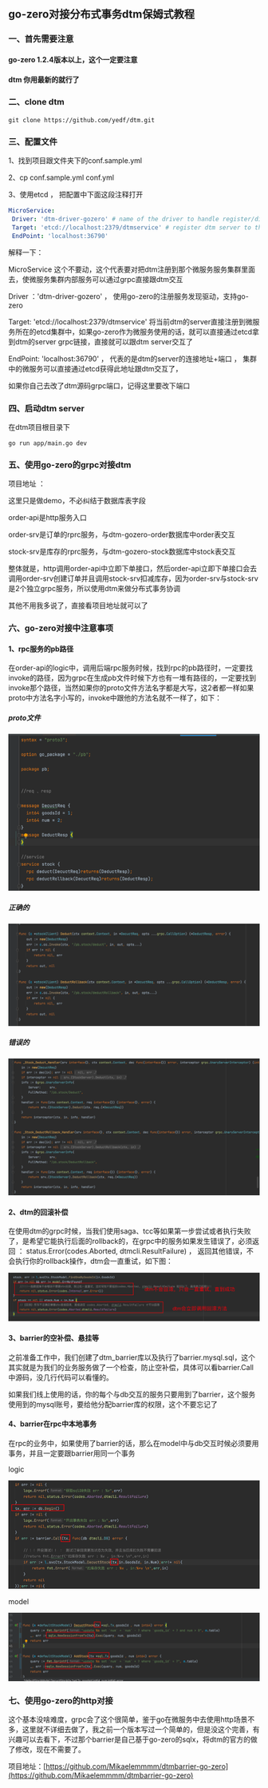 ## go-zero对接分布式事务dtm保姆式教程



### 一、首先需要注意

#### go-zero 1.2.4版本以上，这个一定要注意

#### dtm 你用最新的就行了





### 二、clone dtm

```shell
git clone https://github.com/yedf/dtm.git
```



### 三、配置文件

1、找到项目跟文件夹下的conf.sample.yml

2、cp conf.sample.yml   conf.yml

3、使用etcd ， 把配置中下面这段注释打开

```yaml
MicroService:
 Driver: 'dtm-driver-gozero' # name of the driver to handle register/discover
 Target: 'etcd://localhost:2379/dtmservice' # register dtm server to this url
 EndPoint: 'localhost:36790'
```

 解释一下：

MicroService 这个不要动，这个代表要对把dtm注册到那个微服务服务集群里面去，使微服务集群内部服务可以通过grpc直接跟dtm交互

Driver ：'dtm-driver-gozero' ，  使用go-zero的注册服务发现驱动，支持go-zero

Target: 'etcd://localhost:2379/dtmservice'  将当前dtm的server直接注册到微服务所在的etcd集群中，如果go-zero作为微服务使用的话，就可以直接通过etcd拿到dtm的server grpc链接，直接就可以跟dtm server交互了

 EndPoint: 'localhost:36790' ， 代表的是dtm的server的连接地址+端口 ， 集群中的微服务可以直接通过etcd获得此地址跟dtm交互了，

如果你自己去改了dtm源码grpc端口，记得这里要改下端口



### 四、启动dtm server

在dtm项目根目录下

```shell
go run app/main.go dev
```



### 五、使用go-zero的grpc对接dtm

项目地址 ：



这里只是做demo，不必纠结于数据库表字段

order-api是http服务入口

order-srv是订单的rprc服务，与dtm-gozero-order数据库中order表交互

stock-srv是库存的rprc服务，与dtm-gozero-stock数据库中stock表交互

整体就是，http调用order-api中立即下单接口，然后order-api立即下单接口会去调用order-srv创建订单并且调用stock-srv扣减库存，因为order-srv与stock-srv是2个独立grpc服务，所以使用dtm来做分布式事务协调



其他不用我多说了，直接看项目地址就可以了





### 六、go-zero对接中注意事项

#### 1、rpc服务的pb路径

在order-api的logic中，调用后端rpc服务时候，找到rpc的pb路径时，一定要找invoke的路径，因为grpc在生成pb文件时候下方也有一堆有路径的，一定要找到invoke那个路径，当然如果你的proto文件方法名字都是大写，这2者都一样如果proto中方法名字小写的，invoke中跟他的方法名就不一样了，如下：

##### proto文件

![proto](docimage/proto.png)

##### 正确的

![pb_url_right](docimage/pb_url_right.png)

##### 错误的

![pb_url_wrong](docimage/pb_url_wrong.png)



#### 2、dtm的回滚补偿

在使用dtm的grpc时候，当我们使用saga、tcc等如果第一步尝试或者执行失败了，是希望它能执行后面的rollback的，在grpc中的服务如果发生错误了，必须返回 ： status.Error(codes.Aborted, dtmcli.ResultFailure) ， 返回其他错误，不会执行你的rollback操作，dtm会一直重试，如下图：

![rollback](docimage/rollback.png)



#### 3、barrier的空补偿、悬挂等

之前准备工作中，我们创建了dtm_barrier库以及执行了barrier.mysql.sql，这个其实就是为我们的业务服务做了一个检查，防止空补偿，具体可以看barrier.Call中源码，没几行代码可以看懂的。

如果我们线上使用的话，你的每个与db交互的服务只要用到了barrier，这个服务使用到的mysql账号，要给他分配barrier库的权限，这个不要忘记了



#### 4、barrier在rpc中本地事务

在rpc的业务中，如果使用了barrier的话，那么在model中与db交互时候必须要用事务，并且一定要跟barrier用同一个事务

logic

![barrier_tx_logic](docimage/barrier_tx_logic.png)

model

![barrier_tx_model](docimage/barrier_tx_model.png)





### 七、使用go-zero的http对接

这个基本没啥难度，grpc会了这个很简单，鉴于go在微服务中去使用http场景不多，这里就不详细去做了，我之前一个版本写过一个简单的，但是没这个完善，有兴趣可以去看下，不过那个barrier是自己基于go-zero的sqlx，将dtm的官方的做了修改，现在不需要了。

项目地址：[https://github.com/Mikaelemmmm/dtmbarrier-go-zero](https://github.com/Mikaelemmmm/dtmbarrier-go-zero)

